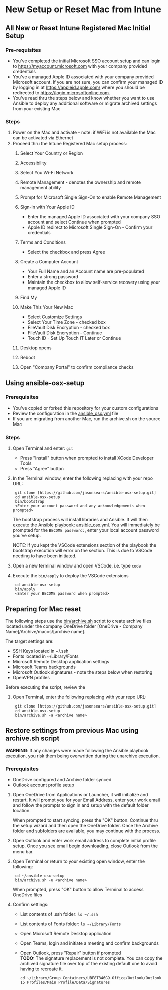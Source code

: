 
# New Setup or Reset Mac from Intune

## All New or Reset Intune Registered Mac Initial Setup

### Pre-requisites

- You've completed the initial Microsoft SSO account setup and can login to
  https://myaccount.microsoft.com with your company provided credentials
- You've a managed Apple ID associated with your company provided Microsoft account.
  If you are not sure, you can confirm your managed ID by logging in at
  https://appleid.apple.com/ where you should be redirected to
  https://login.microsoftonline.com.
- You've read thru the steps below and know whether you want to use Ansible to
  deploy any additional software or migrate archived settings from your existing
  Mac

### Steps

1. Power on the Mac and activate - note: if WiFi is not available the Mac can be
   activated via Ethernet
2. Proceed thru the Intune Registered Mac setup process:
    1. Select Your Country or Region
    2. Accessibility
    3. Select You Wi-Fi Network
    4. Remote Management - denotes the ownership and remote management ability
    5. Prompt for Microsoft Single Sign-On to enable Remote Management
    6. Sign-in with Your Apple ID
        - Enter the managed Apple ID associated with your company SSO account
          and select Continue when prompted
        - Apple ID redirect to Microsoft Single Sign-On - Confirm your credentials

    7. Terms and Conditions
        - Select the checkbox and press Agree

    8. Create a Computer Account
        - Your Full Name and an Account name are pre-populated
        - Enter a strong password
        - Maintain the checkbox to allow self-service recovery using your
          managed Apple ID
    9. Find My
    10. Make This Your New Mac
        - Select Customize Settings
        - Select Your Time Zone - checked box
        - FileVault Disk Encryption - checked box
        - FileVault Disk Encryption - Continue
        - Touch ID - Set Up Touch IT Later or Continue
    11. Desktop opens
    12. Reboot
    13. Open "Company Portal" to confirm compliance checks

## Using ansible-osx-setup

### Prerequisites

- You've copied or forked this repository for your custom configurations
- Review the configuration in the [ansible_osx.yml](ansible_osx.yml) file
- If you are migrating from another Mac, run the archive.sh on the source Mac

### Steps

1. Open Terminal and enter: `git`
    - Press "Install" button when prompted to install XCode Developer Tools
    - Press "Agree" button

2. In the Terminal window, enter the following replacing with your repo URL:

        git clone [https://github.com/jasonsears/ansible-osx-setup.git]
        cd ansible-osx-setup
        bin/bootstrap
        <Enter your account password and any acknowledgements when prompted>

    The bootstrap process will install libraries and Ansible. It will then
    execute the Ansible playbook: [ansible_osx.yml](ansible_osx.yml). You will 
    immediately be prompted for the `BECOME password:`, enter your local account
    password you've setup.

    NOTE: If you kept the VSCode extensions section of the playbook the
    bootstrap execution will error on the section. This is due to VSCode needing
    to have been initiated.

3. Open a new terminal window and open VSCode, i.e. type `code`
4. Execute the `bin/apply` to deploy the VSCode extensions

        cd ansible-osx-setup
        bin/apply
        <Enter your BECOME password when prompted>

## Preparing for Mac reset

The following steps use the [bin/archive.sh](bin/archive.sh) script to create
archive files located under the company OneDrive folder
[OneDrive - Company Name]/Archive/macos/[archive name]. 

The target settings are:

- SSH Keys located in ~/.ssh
- Fonts located in ~/Library/Fonts
- Microsoft Remote Desktop application settings
- Microsoft Teams backgrounds
- Microsoft Outlook signatures - note the steps below when restoring
- OpenVPN profiles

Before executing the script, review the 

1. Open Terminal, enter the following replacing with your repo URL:

        git clone [https://github.com/jasonsears/ansible-osx-setup.git]
        cd ansible-osx-setup
        bin/archive.sh -a <archive name>

## Restore settings from previous Mac using archive.sh script

**WARNING**: If any changes were made following the Ansible playbook execution,
you risk them being overwritten during the unarchive execution.

### Prerequisites

- OneDrive configured and Archive folder synced
- Outlook account profile setup

1. Open OneDrive from Applications or Launcher, it will initialize and restart.
   It will prompt you for your Email Address, enter your work email and follow
   the prompts to sign in and setup with the default folder location.

   When prompted to start syncing, press the "OK" button. Continue thru the setup
   wizard and then open the OneDrive folder. Once the Archive folder and subfolders
   are available, you may continue with the process.
2. Open Outlook and enter work email address to complete initial profile setup.
   Once you see email begin downloading, close Outlook from the menu bar. 
3. Open Terminal or return to your existing open window, enter the following:

        cd ~/ansible-osx-setup
        bin/archive.sh -u <archive name>

   When prompted, press "OK" button to allow Terminal to access OneDrive files

4. Confirm settings:
    - List contents of .ssh folder: `ls ~/.ssh`
    - List contents of Fonts folder: `ls ~/Library/Fonts`
    - Open Microsoft Remote Desktop application
    - Open Teams, login and initiate a meeting and confirm backgrounds
    - Open Outlook, press "Repair" button if prompted</br>
      **TODO:** The signature replacement is not complete. You can copy the
      archived signature file over top of the existing default one to avoid
      having to recreate it.

          cd ~/Library/Group Containers/UBF8T346G9.Office/Outlook/Outlook 15 Profiles/Main Profile/Data/Signatures
